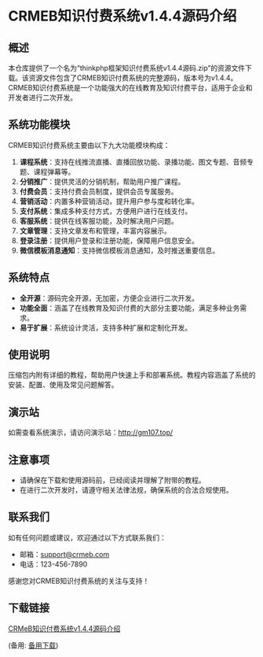 # CRMEB知识付费系统v1.4.4源码介绍

## 概述
本仓库提供了一个名为“thinkphp框架知识付费系统v1.4.4源码.zip”的资源文件下载。该资源文件包含了CRMEB知识付费系统的完整源码，版本号为v1.4.4。CRMEB知识付费系统是一个功能强大的在线教育及知识付费平台，适用于企业和开发者进行二次开发。

## 系统功能模块
CRMEB知识付费系统主要由以下九大功能模块构成：
1. **课程系统**：支持在线推流直播、直播回放功能、录播功能、图文专题、音频专题、课程弹幕等。
2. **分销推广**：提供灵活的分销机制，帮助用户推广课程。
3. **付费会员**：支持付费会员制度，提供会员专属服务。
4. **营销活动**：内置多种营销活动，提升用户参与度和转化率。
5. **支付系统**：集成多种支付方式，方便用户进行在线支付。
6. **客服系统**：提供在线客服功能，及时解决用户问题。
7. **文章管理**：支持文章发布和管理，丰富内容展示。
8. **登录注册**：提供用户登录和注册功能，保障用户信息安全。
9. **微信模板消息通知**：支持微信模板消息通知，及时推送重要信息。

## 系统特点
- **全开源**：源码完全开源，无加密，方便企业进行二次开发。
- **功能全面**：涵盖了在线教育及知识付费的大部分主要功能，满足多种业务需求。
- **易于扩展**：系统设计灵活，支持多种扩展和定制化开发。

## 使用说明
压缩包内附有详细的教程，帮助用户快速上手和部署系统。教程内容涵盖了系统的安装、配置、使用及常见问题解答。

## 演示站
如需查看系统演示，请访问演示站：http://gm107.top/

## 注意事项
- 请确保在下载和使用源码前，已经阅读并理解了附带的教程。
- 在进行二次开发时，请遵守相关法律法规，确保系统的合法合规使用。

## 联系我们
如有任何问题或建议，欢迎通过以下方式联系我们：
- 邮箱：support@crmeb.com
- 电话：123-456-7890

感谢您对CRMEB知识付费系统的关注与支持！

## 下载链接
[CRMeB知识付费系统v1.4.4源码介绍](https://pan.quark.cn/s/2defa3b1380f) 

(备用: [备用下载](https://pan.baidu.com/s/1uFg8d8rfzGImV7vgsSnImQ?pwd=1234))
